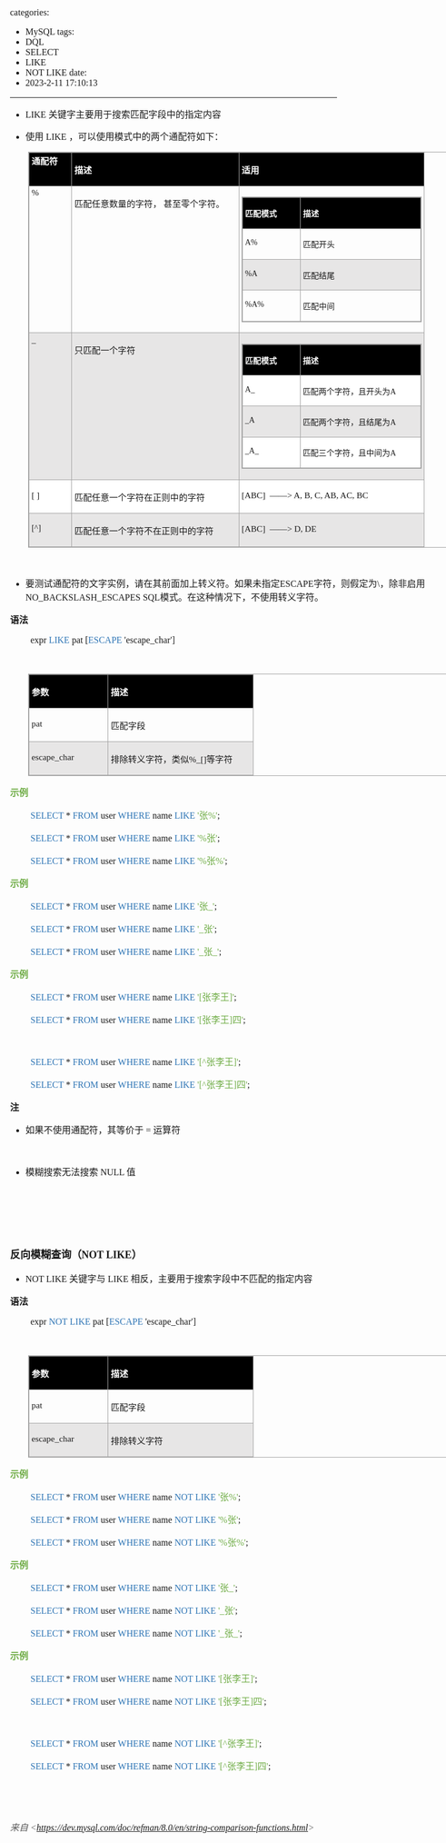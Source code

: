 categories:
- MySQL
tags:
- DQL
- SELECT
- LIKE
- NOT LIKE
date:
- 2023-2-11 17:10:13
---

<body lang=zh-CN style='font-family:"Microsoft YaHei UI";font-size:12.0pt'>
<!--StartFragment-->

<div style='direction:ltr;border-width:100%'>

<div style='direction:ltr;margin-top:0in;margin-left:0in;width:8.9909in'>

<div style='direction:ltr;margin-top:0in;margin-left:0in;width:8.9909in'>

<ul type=disc style='direction:ltr;unicode-bidi:embed;margin-top:0in;
 margin-bottom:0in'>
 <li style='margin-top:0;margin-bottom:0;vertical-align:middle;margin-top:0pt;
     margin-bottom:11pt'><span style='font-family:"Comic Sans MS";font-size:
     12.0pt'>LIKE </span><span style='font-family:"Microsoft YaHei UI";
     font-size:12.0pt'>关键字主要用于搜索匹配字段中的指定内容</span></li>
 <li style='margin-top:0;margin-bottom:0;vertical-align:middle;margin-top:0pt;
     margin-bottom:11pt'><span style='font-family:"Microsoft YaHei UI";
     font-size:12.0pt' lang=zh-CN>使用</span><span style='font-family:"Comic Sans MS";
     font-size:12.0pt' lang=en-US> </span><span style='font-family:"Comic Sans MS";
     font-size:12.0pt' lang=zh-CN>LIKE</span><span style='font-family:"Comic Sans MS";
     font-size:12.0pt' lang=en-US> </span><span style='font-family:"Microsoft YaHei UI";
     font-size:12.0pt' lang=zh-CN>，可以使用模式中的两个通配符如下：</span></li>
</ul>

<div style='direction:ltr'>

<table border=1 cellpadding=0 cellspacing=0 valign=top style='direction:ltr;
 border-collapse:collapse;border-style:solid;border-color:#A3A3A3;border-width:
 1pt;margin-left:.3333in' title="" summary="">
 <tr>
  <td style='border-style:solid;border-color:#A3A3A3;border-width:1pt;
  background-color:black;vertical-align:top;width:.6923in;padding:2.0pt 3.0pt 2.0pt 3.0pt'>
  <p style='margin-top:0pt;margin-bottom:11pt;font-family:"Microsoft YaHei UI";
  font-size:11.5pt;color:white'><span style='font-weight:bold'>通配符</span></p>
  </td>
  <td style='border-style:solid;border-color:#A3A3A3;border-width:1pt;
  background-color:black;vertical-align:top;width:2.9562in;padding:2.0pt 3.0pt 2.0pt 3.0pt'>
  <p style='font-family:"Microsoft YaHei UI";font-size:11.5pt;
  color:white'><span style='font-weight:bold'>描述</span></p>
  </td>
  <td style='border-style:solid;border-color:#A3A3A3;border-width:1pt;
  background-color:black;vertical-align:top;width:3.0868in;padding:2.0pt 3.0pt 2.0pt 3.0pt'>
  <p style='font-family:"Microsoft YaHei UI";font-size:11.5pt;
  color:white'><span style='font-weight:bold'>适用</span></p>
  </td>
 </tr>
 <tr>
  <td style='border-style:solid;border-color:#A3A3A3;border-width:1pt;
  vertical-align:top;width:.6729in;padding:2.0pt 3.0pt 2.0pt 3.0pt'>
  <p style='margin-top:0pt;margin-bottom:11pt;font-family:"Comic Sans MS";
  font-size:11.5pt' lang=en-US>%</p>
  </td>
  <td style='border-style:solid;border-color:#A3A3A3;border-width:1pt;
  vertical-align:top;width:2.9756in;padding:2.0pt 3.0pt 2.0pt 3.0pt'>
  <p style='font-family:"Microsoft YaHei UI";font-size:11.5pt'>匹配任意数量的字符，
  甚至零个字符。</p>
  </td>
  <td style='border-style:solid;border-color:#A3A3A3;border-width:1pt;
  vertical-align:top;width:3.2909in;padding:2.0pt 3.0pt 2.0pt 3.0pt'>
  <div style='direction:ltr'>
  <table border=1 cellpadding=0 cellspacing=0 valign=top style='direction:ltr;
   border-collapse:collapse;border-style:solid;border-color:#A3A3A3;border-width:
   1pt' title="" summary="">
   <tr>
    <td style='border-style:solid;border-color:#A3A3A3;border-width:1pt;
    background-color:black;vertical-align:top;width:.9798in;padding:2.0pt 3.0pt 2.0pt 3.0pt'>
    <p style='font-family:"Microsoft YaHei UI";font-size:10.5pt;
    color:white'><span style='font-weight:bold'>匹配模式</span></p>
    </td>
    <td style='border-style:solid;border-color:#A3A3A3;border-width:1pt;
    background-color:black;vertical-align:top;width:2.1486in;padding:2.0pt 3.0pt 2.0pt 3.0pt'>
    <p style='font-family:"Microsoft YaHei UI";font-size:10.5pt;
    color:white'><span style='font-weight:bold'>描述</span></p>
    </td>
   </tr>
   <tr>
    <td style='border-style:solid;border-color:#A3A3A3;border-width:1pt;
    vertical-align:top;width:.9798in;padding:2.0pt 3.0pt 2.0pt 3.0pt'>
    <p style='font-family:"Comic Sans MS";font-size:10.5pt'
    lang=en-US>A%</p>
    </td>
    <td style='border-style:solid;border-color:#A3A3A3;border-width:1pt;
    vertical-align:top;width:2.1486in;padding:2.0pt 3.0pt 2.0pt 3.0pt'>
    <p style='font-family:"Microsoft YaHei UI";font-size:10.5pt'>匹配开头</p>
    </td>
   </tr>
   <tr>
    <td style='border-style:solid;border-color:#A3A3A3;border-width:1pt;
    background-color:#E7E6E6;vertical-align:top;width:.9798in;padding:2.0pt 3.0pt 2.0pt 3.0pt'>
    <p style='font-family:"Comic Sans MS";font-size:10.5pt'
    lang=en-US>%A</p>
    </td>
    <td style='border-style:solid;border-color:#A3A3A3;border-width:1pt;
    background-color:#E7E6E6;vertical-align:top;width:2.1486in;padding:2.0pt 3.0pt 2.0pt 3.0pt'>
    <p style='font-family:"Microsoft YaHei UI";font-size:10.5pt'>匹配结尾</p>
    </td>
   </tr>
   <tr>
    <td style='border-style:solid;border-color:#A3A3A3;border-width:1pt;
    vertical-align:top;width:.9798in;padding:2.0pt 3.0pt 2.0pt 3.0pt'>
    <p style='font-family:"Comic Sans MS";font-size:10.5pt'
    lang=en-US>%A%</p>
    </td>
    <td style='border-style:solid;border-color:#A3A3A3;border-width:1pt;
    vertical-align:top;width:2.1486in;padding:2.0pt 3.0pt 2.0pt 3.0pt'>
    <p style='font-family:"Microsoft YaHei UI";font-size:10.5pt'>匹配中间</p>
    </td>
   </tr>
  </table>
  </div>
  </td>
 </tr>
 <tr>
  <td style='border-style:solid;border-color:#A3A3A3;border-width:1pt;
  background-color:#E7E6E6;vertical-align:top;width:.6729in;padding:2.0pt 3.0pt 2.0pt 3.0pt'>
  <p style='margin-top:0pt;margin-bottom:11pt;font-family:"Comic Sans MS";
  font-size:11.5pt'>_</p>
  </td>
  <td style='border-style:solid;border-color:#A3A3A3;border-width:1pt;
  background-color:#E7E6E6;vertical-align:top;width:2.9562in;padding:2.0pt 3.0pt 2.0pt 3.0pt'>
  <p style='font-family:"Microsoft YaHei UI";font-size:11.5pt'>只匹配一个字符</p>
  </td>
  <td style='border-style:solid;border-color:#A3A3A3;border-width:1pt;
  background-color:#E7E6E6;vertical-align:top;width:3.3013in;padding:2.0pt 3.0pt 2.0pt 3.0pt'>
  <div style='direction:ltr'>
  <table border=1 cellpadding=0 cellspacing=0 valign=top style='direction:ltr;
   border-collapse:collapse;border-style:solid;border-color:#A3A3A3;border-width:
   1pt' title="" summary="">
   <tr>
    <td style='border-style:solid;border-color:#A3A3A3;border-width:1pt;
    background-color:black;vertical-align:top;width:.9798in;padding:2.0pt 3.0pt 2.0pt 3.0pt'>
    <p style='font-family:"Microsoft YaHei UI";font-size:10.5pt;
    color:white'><span style='font-weight:bold'>匹配模式</span></p>
    </td>
    <td style='border-style:solid;border-color:#A3A3A3;border-width:1pt;
    background-color:black;vertical-align:top;width:2.159in;padding:2.0pt 3.0pt 2.0pt 3.0pt'>
    <p style='font-family:"Microsoft YaHei UI";font-size:10.5pt;
    color:white'><span style='font-weight:bold'>描述</span></p>
    </td>
   </tr>
   <tr>
    <td style='border-style:solid;border-color:#A3A3A3;border-width:1pt;
    background-color:white;vertical-align:top;width:.9798in;padding:2.0pt 3.0pt 2.0pt 3.0pt'>
    <p style='font-family:"Comic Sans MS";font-size:10.5pt'
    lang=en-US>A_</p>
    </td>
    <td style='border-style:solid;border-color:#A3A3A3;border-width:1pt;
    background-color:white;vertical-align:top;width:2.159in;padding:2.0pt 3.0pt 2.0pt 3.0pt'>
    <p style='font-size:10.5pt'><span style='font-family:"Microsoft YaHei UI"'
    lang=zh-CN>匹配两个字符，且开头为</span><span style='font-family:"Comic Sans MS"'
    lang=en-US>A</span></p>
    </td>
   </tr>
   <tr>
    <td style='border-style:solid;border-color:#A3A3A3;border-width:1pt;
    background-color:#E7E6E6;vertical-align:top;width:.9798in;padding:2.0pt 3.0pt 2.0pt 3.0pt'>
    <p style='font-family:"Comic Sans MS";font-size:10.5pt'
    lang=en-US>_A</p>
    </td>
    <td style='border-style:solid;border-color:#A3A3A3;border-width:1pt;
    background-color:#E7E6E6;vertical-align:top;width:2.159in;padding:2.0pt 3.0pt 2.0pt 3.0pt'>
    <p style='font-size:10.5pt'><span style='font-family:"Microsoft YaHei UI"'
    lang=zh-CN>匹配两个字符，且结尾为</span><span style='font-family:"Comic Sans MS"'
    lang=en-US>A</span></p>
    </td>
   </tr>
   <tr>
    <td style='border-style:solid;border-color:#A3A3A3;border-width:1pt;
    background-color:white;vertical-align:top;width:.9798in;padding:2.0pt 3.0pt 2.0pt 3.0pt'>
    <p style='font-family:"Comic Sans MS";font-size:10.5pt'
    lang=en-US>_A_</p>
    </td>
    <td style='border-style:solid;border-color:#A3A3A3;border-width:1pt;
    background-color:white;vertical-align:top;width:2.159in;padding:2.0pt 3.0pt 2.0pt 3.0pt'>
    <p style='font-size:10.5pt'><span style='font-family:"Microsoft YaHei UI"'
    lang=zh-CN>匹配三个字符，且中间为</span><span style='font-family:"Comic Sans MS"'
    lang=en-US>A</span></p>
    </td>
   </tr>
  </table>
  </div>
  </td>
 </tr>
 <tr>
  <td style='border-style:solid;border-color:#A3A3A3;border-width:1pt;
  background-color:white;vertical-align:top;width:.6729in;padding:2.0pt 3.0pt 2.0pt 3.0pt'>
  <p style='font-family:"Comic Sans MS";font-size:11.5pt'>[ ]</p>
  </td>
  <td style='border-style:solid;border-color:#A3A3A3;border-width:1pt;
  background-color:white;vertical-align:top;width:2.9562in;padding:2.0pt 3.0pt 2.0pt 3.0pt'>
  <p style='font-family:"Microsoft YaHei UI";font-size:11.5pt'>匹配任意一个字符在正则中的字符</p>
  </td>
  <td style='border-style:solid;border-color:#A3A3A3;border-width:1pt;
  background-color:white;vertical-align:top;width:3.1062in;padding:2.0pt 3.0pt 2.0pt 3.0pt'>
  <p style='font-size:11.5pt'><span style='font-family:"Comic Sans MS"'
  lang=en-US>[ABC]<span style='mso-spacerun:yes'>  </span></span><span
  style='font-family:"Microsoft YaHei UI"' lang=zh-CN>——</span><span
  style='font-family:"Comic Sans MS"' lang=en-US>&gt; A, B, C, AB, AC, BC</span></p>
  </td>
 </tr>
 <tr>
  <td style='border-style:solid;border-color:#A3A3A3;border-width:1pt;
  background-color:#E7E6E6;vertical-align:top;width:.6729in;padding:2.0pt 3.0pt 2.0pt 3.0pt'>
  <p style='font-family:"Comic Sans MS";font-size:11.0pt'>[^]</p>
  </td>
  <td style='border-style:solid;border-color:#A3A3A3;border-width:1pt;
  background-color:#E7E6E6;vertical-align:top;width:2.9562in;padding:2.0pt 3.0pt 2.0pt 3.0pt'>
  <p style='font-family:"Microsoft YaHei UI";font-size:11.5pt'>匹配任意一个字符不在正则中的字符</p>
  </td>
  <td style='border-style:solid;border-color:#A3A3A3;border-width:1pt;
  background-color:#E7E6E6;vertical-align:top;width:3.1062in;padding:2.0pt 3.0pt 2.0pt 3.0pt'>
  <p style='font-size:11.5pt'><span style='font-family:"Comic Sans MS"'
  lang=en-US>[ABC]<span style='mso-spacerun:yes'>  </span></span><span
  style='font-family:"Microsoft YaHei UI"' lang=zh-CN>——</span><span
  style='font-family:"Comic Sans MS"' lang=en-US>&gt; D, DE</span></p>
  </td>
 </tr>
</table>

</div>

<p style='font-family:"Comic Sans MS";font-size:12.0pt'>&nbsp;</p>

<ul type=disc style='direction:ltr;unicode-bidi:embed;margin-top:0in;
 margin-bottom:0in'>
 <li style='margin-top:0;margin-bottom:0;vertical-align:middle'><span
     style='font-family:"Microsoft YaHei UI";font-size:12.0pt'>要测试通配符的文字实例，请在其前面加上转义符。如果未指定</span><span
     style='font-family:"Comic Sans MS";font-size:12.0pt'>ESCAPE</span><span
     style='font-family:"Microsoft YaHei UI";font-size:12.0pt'>字符，则假定为</span><span
     style='font-family:"Comic Sans MS";font-size:12.0pt'>\</span><span
     style='font-family:"Microsoft YaHei UI";font-size:12.0pt'>，除非启用</span><span
     style='font-family:"Comic Sans MS";font-size:12.0pt'>NO_BACKSLASH_ESCAPES
     SQL</span><span style='font-family:"Microsoft YaHei UI";font-size:12.0pt'>模式。在这种情况下，不使用转义字符。</span></li>
</ul>

<p style='font-family:"Microsoft YaHei UI";font-size:12.0pt'><span
style='font-weight:bold'>语法</span></p>

<p style='margin-left:.375in;font-family:"Comic Sans MS";font-size:
12.0pt'>expr <span style='color:#2E75B5'>LIKE</span> pat [<span
style='color:#2E75B5'>ESCAPE</span> 'escape_char']</p>

<p style='margin-left:.375in;font-family:"Comic Sans MS";font-size:
12.0pt'>&nbsp;</p>

<div style='direction:ltr'>

<table border=1 cellpadding=0 cellspacing=0 valign=top style='direction:ltr;
 border-collapse:collapse;border-style:solid;border-color:#A3A3A3;border-width:
 1pt;margin-left:.3333in' title="" summary="">
 <tr>
  <td style='border-style:solid;border-color:#A3A3A3;border-width:1pt;
  background-color:black;vertical-align:top;width:1.3583in;padding:2.0pt 3.0pt 2.0pt 3.0pt'>
  <p style='font-family:"Microsoft YaHei UI";font-size:11.5pt;
  color:white'><span style='font-weight:bold'>参数</span></p>
  </td>
  <td style='border-style:solid;border-color:#A3A3A3;border-width:1pt;
  background-color:black;vertical-align:top;width:2.5701in;padding:2.0pt 3.0pt 2.0pt 3.0pt'>
  <p style='font-family:"Microsoft YaHei UI";font-size:11.5pt;
  color:white'><span style='font-weight:bold'>描述</span></p>
  </td>
 </tr>
 <tr>
  <td style='border-style:solid;border-color:#A3A3A3;border-width:1pt;
  vertical-align:top;width:1.3583in;padding:2.0pt 3.0pt 2.0pt 3.0pt'>
  <p style='font-family:"Comic Sans MS";font-size:11.5pt'>pat</p>
  </td>
  <td style='border-style:solid;border-color:#A3A3A3;border-width:1pt;
  vertical-align:top;width:2.5701in;padding:2.0pt 3.0pt 2.0pt 3.0pt'>
  <p style='font-family:"Microsoft YaHei UI";font-size:11.5pt'>匹配字段</p>
  </td>
 </tr>
 <tr>
  <td style='border-style:solid;border-color:#A3A3A3;border-width:1pt;
  background-color:#E7E6E6;vertical-align:top;width:1.3583in;padding:2.0pt 3.0pt 2.0pt 3.0pt'>
  <p style='font-family:"Comic Sans MS";font-size:11.5pt'>escape_char</p>
  </td>
  <td style='border-style:solid;border-color:#A3A3A3;border-width:1pt;
  background-color:#E7E6E6;vertical-align:top;width:2.5701in;padding:2.0pt 3.0pt 2.0pt 3.0pt'>
  <p style='font-size:11.5pt'><span style='font-family:"Microsoft YaHei UI"'
  lang=zh-CN>排除转义字符，类似</span><span style='font-family:"Comic Sans MS"'
  lang=en-US>%_[]</span><span style='font-family:"Microsoft YaHei UI"'
  lang=zh-CN>等字符</span></p>
  </td>
 </tr>
</table>

</div>

<p style='font-family:"Microsoft YaHei UI";font-size:12.0pt;
color:#70AD47'><span style='font-weight:bold'>示例</span></p>

<p style='margin-left:.375in;font-size:12.0pt'><span
style='font-family:"Comic Sans MS";color:#2E75B5' lang=en-US>SELECT</span><span
style='font-family:"Comic Sans MS"' lang=en-US> * </span><span
style='font-family:"Comic Sans MS";color:#2E75B5' lang=en-US>FROM</span><span
style='font-family:"Comic Sans MS"' lang=en-US> user </span><span
style='font-family:"Comic Sans MS";color:#2E75B5' lang=en-US>WHERE</span><span
style='font-family:"Comic Sans MS"' lang=en-US> name </span><span
style='font-family:"Comic Sans MS";color:#2E75B5' lang=en-US>LIKE </span><span
style='font-family:"Comic Sans MS";color:#70AD47' lang=en-US>'</span><span
style='font-family:"Microsoft YaHei UI";color:#70AD47' lang=zh-CN>张</span><span
style='font-family:"Comic Sans MS";color:#70AD47' lang=en-US>%'</span><span
style='font-family:"Comic Sans MS"' lang=en-US>;</span></p>

<p style='margin-left:.375in;font-size:12.0pt'><span
style='font-family:"Comic Sans MS";color:#2E75B5' lang=en-US>SELECT</span><span
style='font-family:"Comic Sans MS"' lang=en-US> * </span><span
style='font-family:"Comic Sans MS";color:#2E75B5' lang=en-US>FROM</span><span
style='font-family:"Comic Sans MS"' lang=en-US> user </span><span
style='font-family:"Comic Sans MS";color:#2E75B5' lang=en-US>WHERE</span><span
style='font-family:"Comic Sans MS"' lang=en-US> name </span><span
style='font-family:"Comic Sans MS";color:#2E75B5' lang=en-US>LIKE </span><span
style='font-family:"Comic Sans MS";color:#70AD47' lang=en-US>'%</span><span
style='font-family:"Microsoft YaHei UI";color:#70AD47' lang=zh-CN>张</span><span
style='font-family:"Comic Sans MS";color:#70AD47' lang=en-US>'</span><span
style='font-family:"Comic Sans MS"' lang=en-US>;</span></p>

<p style='margin-left:.375in;font-size:12.0pt'><span
style='font-family:"Comic Sans MS";color:#2E75B5' lang=en-US>SELECT</span><span
style='font-family:"Comic Sans MS"' lang=en-US> * </span><span
style='font-family:"Comic Sans MS";color:#2E75B5' lang=en-US>FROM</span><span
style='font-family:"Comic Sans MS"' lang=en-US> user </span><span
style='font-family:"Comic Sans MS";color:#2E75B5' lang=en-US>WHERE</span><span
style='font-family:"Comic Sans MS"' lang=en-US> name </span><span
style='font-family:"Comic Sans MS";color:#2E75B5' lang=en-US>LIKE </span><span
style='font-family:"Comic Sans MS";color:#70AD47' lang=en-US>'%</span><span
style='font-family:"Microsoft YaHei UI";color:#70AD47' lang=zh-CN>张</span><span
style='font-family:"Comic Sans MS";color:#70AD47' lang=en-US>%'</span><span
style='font-family:"Comic Sans MS"' lang=en-US>;</span></p>

<p style='font-family:"Microsoft YaHei UI";font-size:12.0pt;
color:#70AD47'><span style='font-weight:bold'>示例</span></p>

<p style='margin-left:.375in;font-size:12.0pt'><span
style='font-family:"Comic Sans MS";color:#2E75B5' lang=en-US>SELECT</span><span
style='font-family:"Comic Sans MS"' lang=en-US> * </span><span
style='font-family:"Comic Sans MS";color:#2E75B5' lang=en-US>FROM</span><span
style='font-family:"Comic Sans MS"' lang=en-US> user </span><span
style='font-family:"Comic Sans MS";color:#2E75B5' lang=en-US>WHERE</span><span
style='font-family:"Comic Sans MS"' lang=en-US> name </span><span
style='font-family:"Comic Sans MS";color:#2E75B5' lang=en-US>LIKE </span><span
style='font-family:"Comic Sans MS";color:#70AD47' lang=en-US>'</span><span
style='font-family:"Microsoft YaHei UI";color:#70AD47' lang=zh-CN>张</span><span
style='font-family:"Comic Sans MS";color:#70AD47' lang=en-US>_'</span><span
style='font-family:"Comic Sans MS"' lang=en-US>;</span></p>

<p style='margin-left:.375in;font-size:12.0pt'><span
style='font-family:"Comic Sans MS";color:#2E75B5' lang=en-US>SELECT</span><span
style='font-family:"Comic Sans MS"' lang=en-US> * </span><span
style='font-family:"Comic Sans MS";color:#2E75B5' lang=en-US>FROM</span><span
style='font-family:"Comic Sans MS"' lang=en-US> user </span><span
style='font-family:"Comic Sans MS";color:#2E75B5' lang=en-US>WHERE</span><span
style='font-family:"Comic Sans MS"' lang=en-US> name </span><span
style='font-family:"Comic Sans MS";color:#2E75B5' lang=en-US>LIKE </span><span
style='font-family:"Comic Sans MS";color:#70AD47' lang=en-US>'_</span><span
style='font-family:"Microsoft YaHei UI";color:#70AD47' lang=zh-CN>张</span><span
style='font-family:"Comic Sans MS";color:#70AD47' lang=en-US>'</span><span
style='font-family:"Comic Sans MS"' lang=en-US>;</span></p>

<p style='margin-left:.375in;font-size:12.0pt'><span
style='font-family:"Comic Sans MS";color:#2E75B5' lang=en-US>SELECT</span><span
style='font-family:"Comic Sans MS"' lang=en-US> * </span><span
style='font-family:"Comic Sans MS";color:#2E75B5' lang=en-US>FROM</span><span
style='font-family:"Comic Sans MS"' lang=en-US> user </span><span
style='font-family:"Comic Sans MS";color:#2E75B5' lang=en-US>WHERE</span><span
style='font-family:"Comic Sans MS"' lang=en-US> name </span><span
style='font-family:"Comic Sans MS";color:#2E75B5' lang=en-US>LIKE </span><span
style='font-family:"Comic Sans MS";color:#70AD47' lang=en-US>'_</span><span
style='font-family:"Microsoft YaHei UI";color:#70AD47' lang=zh-CN>张</span><span
style='font-family:"Comic Sans MS";color:#70AD47' lang=en-US>_'</span><span
style='font-family:"Comic Sans MS"' lang=en-US>;</span></p>

<p style='font-family:"Microsoft YaHei UI";font-size:12.0pt;
color:#70AD47'><span style='font-weight:bold'>示例</span></p>

<p style='margin-left:.375in;font-size:12.0pt'><span
style='font-family:"Comic Sans MS";color:#2E75B5' lang=en-US>SELECT</span><span
style='font-family:"Comic Sans MS"' lang=en-US> * </span><span
style='font-family:"Comic Sans MS";color:#2E75B5' lang=en-US>FROM</span><span
style='font-family:"Comic Sans MS"' lang=en-US> user </span><span
style='font-family:"Comic Sans MS";color:#2E75B5' lang=en-US>WHERE</span><span
style='font-family:"Comic Sans MS"' lang=en-US> name </span><span
style='font-family:"Comic Sans MS";color:#2E75B5' lang=en-US>LIKE </span><span
style='font-family:"Comic Sans MS";color:#70AD47' lang=en-US>'[</span><span
style='font-family:"Microsoft YaHei UI";color:#70AD47' lang=zh-CN>张李王</span><span
style='font-family:"Comic Sans MS";color:#70AD47' lang=en-US>]'</span><span
style='font-family:"Comic Sans MS"' lang=en-US>;</span></p>

<p style='margin-left:.375in;font-size:12.0pt'><span
style='font-family:"Comic Sans MS";color:#2E75B5' lang=en-US>SELECT</span><span
style='font-family:"Comic Sans MS"' lang=en-US> * </span><span
style='font-family:"Comic Sans MS";color:#2E75B5' lang=en-US>FROM</span><span
style='font-family:"Comic Sans MS"' lang=en-US> user </span><span
style='font-family:"Comic Sans MS";color:#2E75B5' lang=en-US>WHERE</span><span
style='font-family:"Comic Sans MS"' lang=en-US> name </span><span
style='font-family:"Comic Sans MS";color:#2E75B5' lang=en-US>LIKE </span><span
style='font-family:"Comic Sans MS";color:#70AD47' lang=en-US>'[</span><span
style='font-family:"Microsoft YaHei UI";color:#70AD47' lang=zh-CN>张李王</span><span
style='font-family:"Comic Sans MS";color:#70AD47' lang=en-US>]</span><span
style='font-family:"Microsoft YaHei UI";color:#70AD47' lang=zh-CN>四</span><span
style='font-family:"Comic Sans MS";color:#70AD47' lang=en-US>'</span><span
style='font-family:"Comic Sans MS"' lang=en-US>;</span></p>

<p style='margin-left:.375in;font-family:"Comic Sans MS";font-size:
12.0pt' lang=en-US>&nbsp;</p>

<p style='margin-left:.375in;font-size:12.0pt'><span
style='font-family:"Comic Sans MS";color:#2E75B5' lang=en-US>SELECT</span><span
style='font-family:"Comic Sans MS"' lang=en-US> * </span><span
style='font-family:"Comic Sans MS";color:#2E75B5' lang=en-US>FROM</span><span
style='font-family:"Comic Sans MS"' lang=en-US> user </span><span
style='font-family:"Comic Sans MS";color:#2E75B5' lang=en-US>WHERE</span><span
style='font-family:"Comic Sans MS"' lang=en-US> name </span><span
style='font-family:"Comic Sans MS";color:#2E75B5' lang=en-US>LIKE </span><span
style='font-family:"Comic Sans MS";color:#70AD47' lang=en-US>'[^</span><span
style='font-family:"Microsoft YaHei UI";color:#70AD47' lang=zh-CN>张李王</span><span
style='font-family:"Comic Sans MS";color:#70AD47' lang=en-US>]'</span><span
style='font-family:"Comic Sans MS"' lang=en-US>;</span></p>

<p style='margin-left:.375in;font-size:12.0pt'><span
style='font-family:"Comic Sans MS";color:#2E75B5' lang=en-US>SELECT</span><span
style='font-family:"Comic Sans MS"' lang=en-US> * </span><span
style='font-family:"Comic Sans MS";color:#2E75B5' lang=en-US>FROM</span><span
style='font-family:"Comic Sans MS"' lang=en-US> user </span><span
style='font-family:"Comic Sans MS";color:#2E75B5' lang=en-US>WHERE</span><span
style='font-family:"Comic Sans MS"' lang=en-US> name </span><span
style='font-family:"Comic Sans MS";color:#2E75B5' lang=en-US>LIKE </span><span
style='font-family:"Comic Sans MS";color:#70AD47' lang=en-US>'[^</span><span
style='font-family:"Microsoft YaHei UI";color:#70AD47' lang=zh-CN>张李王</span><span
style='font-family:"Comic Sans MS";color:#70AD47' lang=en-US>]</span><span
style='font-family:"Microsoft YaHei UI";color:#70AD47' lang=zh-CN>四</span><span
style='font-family:"Comic Sans MS";color:#70AD47' lang=en-US>'</span><span
style='font-family:"Comic Sans MS"' lang=en-US>;</span></p>

<p style='font-family:"Microsoft YaHei UI";font-size:12.0pt'><span
style='font-weight:bold'>注</span></p>

<ul type=disc style='direction:ltr;unicode-bidi:embed;margin-top:0in;
 margin-bottom:0in'>
 <li style='margin-top:0;margin-bottom:0;vertical-align:middle'><span
     style='font-family:"Microsoft YaHei UI";font-size:12.0pt' lang=zh-CN>如果不使用通配符，其等价于</span><span
     style='font-family:"Comic Sans MS";font-size:12.0pt' lang=en-US> = </span><span
     style='font-family:"Microsoft YaHei UI";font-size:12.0pt' lang=zh-CN>运算符</span></li>
</ul>

<p style='margin-left:.375in;font-family:"Comic Sans MS";font-size:
12.0pt'>&nbsp;</p>

<ul type=disc style='direction:ltr;unicode-bidi:embed;margin-top:0in;
 margin-bottom:0in'>
 <li style='margin-top:0;margin-bottom:0;vertical-align:middle'><span
     style='font-family:"Microsoft YaHei UI";font-size:12.0pt' lang=zh-CN>模糊搜索无法搜索</span><span
     style='font-family:"Comic Sans MS";font-size:12.0pt' lang=en-US> NULL </span><span
     style='font-family:"Microsoft YaHei UI";font-size:12.0pt' lang=zh-CN>值</span></li>
</ul>

<p style='font-family:"Comic Sans MS";font-size:12.0pt;color:#70AD47'>&nbsp;</p>

<p style='font-family:"Comic Sans MS";font-size:12.0pt;color:#70AD47'>&nbsp;</p>

<p style='font-family:"Comic Sans MS";font-size:12.0pt'>&nbsp;</p>

<p style='font-size:13.5pt'><span style='font-weight:bold;
font-family:"Microsoft YaHei UI"' lang=zh-CN>反向模糊查询（</span><span
style='font-weight:bold;font-family:"Comic Sans MS"' lang=en-US>NOT LIKE</span><span
style='font-weight:bold;font-family:"Microsoft YaHei UI"' lang=zh-CN>）</span></p>

<ul type=disc style='direction:ltr;unicode-bidi:embed;margin-top:0in;
 margin-bottom:0in'>
 <li style='margin-top:0;margin-bottom:0;vertical-align:middle'><span
     style='font-family:"Comic Sans MS";font-size:12.0pt' lang=en-US>NOT </span><span
     style='font-family:"Comic Sans MS";font-size:12.0pt' lang=zh-CN>LIKE </span><span
     style='font-family:"Microsoft YaHei UI";font-size:12.0pt' lang=zh-CN>关键字与</span><span
     style='font-family:"Comic Sans MS";font-size:12.0pt' lang=en-US> </span><span
     style='font-family:"Comic Sans MS";font-size:12.0pt' lang=zh-CN>LIKE </span><span
     style='font-family:"Microsoft YaHei UI";font-size:12.0pt' lang=zh-CN>相反，主要用于搜索字段中不匹配的指定内容</span></li>
</ul>

<p style='font-family:"Microsoft YaHei UI";font-size:12.0pt'><span
style='font-weight:bold'>语法</span></p>

<p style='margin-left:.375in;font-family:"Comic Sans MS";font-size:
12.0pt'><span lang=zh-CN>expr</span><span lang=en-US> </span><span
style='color:#2E75B5' lang=en-US>NOT</span><span lang=zh-CN> </span><span
style='color:#2E75B5' lang=zh-CN>LIKE</span><span lang=zh-CN> pat [</span><span
style='color:#2E75B5' lang=zh-CN>ESCAPE</span><span lang=zh-CN> 'escape_char']</span></p>

<p style='margin-left:.375in;font-family:"Comic Sans MS";font-size:
12.0pt'>&nbsp;</p>

<div style='direction:ltr'>

<table border=1 cellpadding=0 cellspacing=0 valign=top style='direction:ltr;
 border-collapse:collapse;border-style:solid;border-color:#A3A3A3;border-width:
 1pt;margin-left:.3333in' title="" summary="">
 <tr>
  <td style='border-style:solid;border-color:#A3A3A3;border-width:1pt;
  background-color:black;vertical-align:top;width:1.3583in;padding:2.0pt 3.0pt 2.0pt 3.0pt'>
  <p style='font-family:"Microsoft YaHei UI";font-size:11.5pt;
  color:white'><span style='font-weight:bold'>参数</span></p>
  </td>
  <td style='border-style:solid;border-color:#A3A3A3;border-width:1pt;
  background-color:black;vertical-align:top;width:2.5701in;padding:2.0pt 3.0pt 2.0pt 3.0pt'>
  <p style='font-family:"Microsoft YaHei UI";font-size:11.5pt;
  color:white'><span style='font-weight:bold'>描述</span></p>
  </td>
 </tr>
 <tr>
  <td style='border-style:solid;border-color:#A3A3A3;border-width:1pt;
  vertical-align:top;width:1.3583in;padding:2.0pt 3.0pt 2.0pt 3.0pt'>
  <p style='font-family:"Comic Sans MS";font-size:11.5pt'>pat</p>
  </td>
  <td style='border-style:solid;border-color:#A3A3A3;border-width:1pt;
  vertical-align:top;width:2.5701in;padding:2.0pt 3.0pt 2.0pt 3.0pt'>
  <p style='font-family:"Microsoft YaHei UI";font-size:11.5pt'>匹配字段</p>
  </td>
 </tr>
 <tr>
  <td style='border-style:solid;border-color:#A3A3A3;border-width:1pt;
  background-color:#E7E6E6;vertical-align:top;width:1.3583in;padding:2.0pt 3.0pt 2.0pt 3.0pt'>
  <p style='font-family:"Comic Sans MS";font-size:11.5pt'>escape_char</p>
  </td>
  <td style='border-style:solid;border-color:#A3A3A3;border-width:1pt;
  background-color:#E7E6E6;vertical-align:top;width:2.5701in;padding:2.0pt 3.0pt 2.0pt 3.0pt'>
  <p style='font-family:"Microsoft YaHei UI";font-size:11.5pt'>排除转义字符</p>
  </td>
 </tr>
</table>

</div>

<p style='font-family:"Microsoft YaHei UI";font-size:12.0pt;
color:#70AD47'><span style='font-weight:bold'>示例</span></p>

<p style='margin-left:.375in;font-size:12.0pt'><span
style='font-family:"Comic Sans MS";color:#2E75B5' lang=en-US>SELECT</span><span
style='font-family:"Comic Sans MS"' lang=en-US> * </span><span
style='font-family:"Comic Sans MS";color:#2E75B5' lang=en-US>FROM</span><span
style='font-family:"Comic Sans MS"' lang=en-US> user </span><span
style='font-family:"Comic Sans MS";color:#2E75B5' lang=en-US>WHERE</span><span
style='font-family:"Comic Sans MS"' lang=en-US> name </span><span
style='font-family:"Comic Sans MS";color:#2E75B5' lang=en-US>NOT LIKE </span><span
style='font-family:"Comic Sans MS";color:#70AD47' lang=en-US>'</span><span
style='font-family:"Microsoft YaHei UI";color:#70AD47' lang=zh-CN>张</span><span
style='font-family:"Comic Sans MS";color:#70AD47' lang=en-US>%'</span><span
style='font-family:"Comic Sans MS"' lang=en-US>;</span></p>

<p style='margin-left:.375in;font-size:12.0pt'><span
style='font-family:"Comic Sans MS";color:#2E75B5' lang=en-US>SELECT</span><span
style='font-family:"Comic Sans MS"' lang=en-US> * </span><span
style='font-family:"Comic Sans MS";color:#2E75B5' lang=en-US>FROM</span><span
style='font-family:"Comic Sans MS"' lang=en-US> user </span><span
style='font-family:"Comic Sans MS";color:#2E75B5' lang=en-US>WHERE</span><span
style='font-family:"Comic Sans MS"' lang=en-US> name </span><span
style='font-family:"Comic Sans MS";color:#2E75B5' lang=en-US>NOT LIKE </span><span
style='font-family:"Comic Sans MS";color:#70AD47' lang=en-US>'%</span><span
style='font-family:"Microsoft YaHei UI";color:#70AD47' lang=zh-CN>张</span><span
style='font-family:"Comic Sans MS";color:#70AD47' lang=en-US>'</span><span
style='font-family:"Comic Sans MS"' lang=en-US>;</span></p>

<p style='margin-left:.375in;font-size:12.0pt'><span
style='font-family:"Comic Sans MS";color:#2E75B5' lang=en-US>SELECT</span><span
style='font-family:"Comic Sans MS"' lang=en-US> * </span><span
style='font-family:"Comic Sans MS";color:#2E75B5' lang=en-US>FROM</span><span
style='font-family:"Comic Sans MS"' lang=en-US> user </span><span
style='font-family:"Comic Sans MS";color:#2E75B5' lang=en-US>WHERE</span><span
style='font-family:"Comic Sans MS"' lang=en-US> name </span><span
style='font-family:"Comic Sans MS";color:#2E75B5' lang=en-US>NOT LIKE </span><span
style='font-family:"Comic Sans MS";color:#70AD47' lang=en-US>'%</span><span
style='font-family:"Microsoft YaHei UI";color:#70AD47' lang=zh-CN>张</span><span
style='font-family:"Comic Sans MS";color:#70AD47' lang=en-US>%'</span><span
style='font-family:"Comic Sans MS"' lang=en-US>;</span></p>

<p style='font-family:"Microsoft YaHei UI";font-size:12.0pt;
color:#70AD47'><span style='font-weight:bold'>示例</span></p>

<p style='margin-left:.375in;font-size:12.0pt'><span
style='font-family:"Comic Sans MS";color:#2E75B5' lang=en-US>SELECT</span><span
style='font-family:"Comic Sans MS"' lang=en-US> * </span><span
style='font-family:"Comic Sans MS";color:#2E75B5' lang=en-US>FROM</span><span
style='font-family:"Comic Sans MS"' lang=en-US> user </span><span
style='font-family:"Comic Sans MS";color:#2E75B5' lang=en-US>WHERE</span><span
style='font-family:"Comic Sans MS"' lang=en-US> name </span><span
style='font-family:"Comic Sans MS";color:#2E75B5' lang=en-US>NOT LIKE </span><span
style='font-family:"Comic Sans MS";color:#70AD47' lang=en-US>'</span><span
style='font-family:"Microsoft YaHei UI";color:#70AD47' lang=zh-CN>张</span><span
style='font-family:"Comic Sans MS";color:#70AD47' lang=en-US>_'</span><span
style='font-family:"Comic Sans MS"' lang=en-US>;</span></p>

<p style='margin-left:.375in;font-size:12.0pt'><span
style='font-family:"Comic Sans MS";color:#2E75B5' lang=en-US>SELECT</span><span
style='font-family:"Comic Sans MS"' lang=en-US> * </span><span
style='font-family:"Comic Sans MS";color:#2E75B5' lang=en-US>FROM</span><span
style='font-family:"Comic Sans MS"' lang=en-US> user </span><span
style='font-family:"Comic Sans MS";color:#2E75B5' lang=en-US>WHERE</span><span
style='font-family:"Comic Sans MS"' lang=en-US> name </span><span
style='font-family:"Comic Sans MS";color:#2E75B5' lang=en-US>NOT LIKE </span><span
style='font-family:"Comic Sans MS";color:#70AD47' lang=en-US>'_</span><span
style='font-family:"Microsoft YaHei UI";color:#70AD47' lang=zh-CN>张</span><span
style='font-family:"Comic Sans MS";color:#70AD47' lang=en-US>'</span><span
style='font-family:"Comic Sans MS"' lang=en-US>;</span></p>

<p style='margin-left:.375in;font-size:12.0pt'><span
style='font-family:"Comic Sans MS";color:#2E75B5' lang=en-US>SELECT</span><span
style='font-family:"Comic Sans MS"' lang=en-US> * </span><span
style='font-family:"Comic Sans MS";color:#2E75B5' lang=en-US>FROM</span><span
style='font-family:"Comic Sans MS"' lang=en-US> user </span><span
style='font-family:"Comic Sans MS";color:#2E75B5' lang=en-US>WHERE</span><span
style='font-family:"Comic Sans MS"' lang=en-US> name </span><span
style='font-family:"Comic Sans MS";color:#2E75B5' lang=en-US>NOT LIKE </span><span
style='font-family:"Comic Sans MS";color:#70AD47' lang=en-US>'_</span><span
style='font-family:"Microsoft YaHei UI";color:#70AD47' lang=zh-CN>张</span><span
style='font-family:"Comic Sans MS";color:#70AD47' lang=en-US>_'</span><span
style='font-family:"Comic Sans MS"' lang=en-US>;</span></p>

<p style='font-family:"Microsoft YaHei UI";font-size:12.0pt;
color:#70AD47'><span style='font-weight:bold'>示例</span></p>

<p style='margin-left:.375in;font-size:12.0pt'><span
style='font-family:"Comic Sans MS";color:#2E75B5' lang=en-US>SELECT</span><span
style='font-family:"Comic Sans MS"' lang=en-US> * </span><span
style='font-family:"Comic Sans MS";color:#2E75B5' lang=en-US>FROM</span><span
style='font-family:"Comic Sans MS"' lang=en-US> user </span><span
style='font-family:"Comic Sans MS";color:#2E75B5' lang=en-US>WHERE</span><span
style='font-family:"Comic Sans MS"' lang=en-US> name </span><span
style='font-family:"Comic Sans MS";color:#2E75B5' lang=en-US>NOT LIKE </span><span
style='font-family:"Comic Sans MS";color:#70AD47' lang=en-US>'[</span><span
style='font-family:"Microsoft YaHei UI";color:#70AD47' lang=zh-CN>张李王</span><span
style='font-family:"Comic Sans MS";color:#70AD47' lang=en-US>]'</span><span
style='font-family:"Comic Sans MS"' lang=en-US>;</span></p>

<p style='margin-left:.375in;font-size:12.0pt'><span
style='font-family:"Comic Sans MS";color:#2E75B5' lang=en-US>SELECT</span><span
style='font-family:"Comic Sans MS"' lang=en-US> * </span><span
style='font-family:"Comic Sans MS";color:#2E75B5' lang=en-US>FROM</span><span
style='font-family:"Comic Sans MS"' lang=en-US> user </span><span
style='font-family:"Comic Sans MS";color:#2E75B5' lang=en-US>WHERE</span><span
style='font-family:"Comic Sans MS"' lang=en-US> name </span><span
style='font-family:"Comic Sans MS";color:#2E75B5' lang=en-US>NOT LIKE </span><span
style='font-family:"Comic Sans MS";color:#70AD47' lang=en-US>'[</span><span
style='font-family:"Microsoft YaHei UI";color:#70AD47' lang=zh-CN>张李王</span><span
style='font-family:"Comic Sans MS";color:#70AD47' lang=en-US>]</span><span
style='font-family:"Microsoft YaHei UI";color:#70AD47' lang=zh-CN>四</span><span
style='font-family:"Comic Sans MS";color:#70AD47' lang=en-US>'</span><span
style='font-family:"Comic Sans MS"' lang=en-US>;</span></p>

<p style='margin-left:.375in;font-family:"Comic Sans MS";font-size:
12.0pt' lang=en-US>&nbsp;</p>

<p style='margin-left:.375in;font-size:12.0pt'><span
style='font-family:"Comic Sans MS";color:#2E75B5' lang=en-US>SELECT</span><span
style='font-family:"Comic Sans MS"' lang=en-US> * </span><span
style='font-family:"Comic Sans MS";color:#2E75B5' lang=en-US>FROM</span><span
style='font-family:"Comic Sans MS"' lang=en-US> user </span><span
style='font-family:"Comic Sans MS";color:#2E75B5' lang=en-US>WHERE</span><span
style='font-family:"Comic Sans MS"' lang=en-US> name </span><span
style='font-family:"Comic Sans MS";color:#2E75B5' lang=en-US>NOT LIKE </span><span
style='font-family:"Comic Sans MS";color:#70AD47' lang=en-US>'[^</span><span
style='font-family:"Microsoft YaHei UI";color:#70AD47' lang=zh-CN>张李王</span><span
style='font-family:"Comic Sans MS";color:#70AD47' lang=en-US>]'</span><span
style='font-family:"Comic Sans MS"' lang=en-US>;</span></p>

<p style='margin-left:.375in;font-size:12.0pt'><span
style='font-family:"Comic Sans MS";color:#2E75B5' lang=en-US>SELECT</span><span
style='font-family:"Comic Sans MS"' lang=en-US> * </span><span
style='font-family:"Comic Sans MS";color:#2E75B5' lang=en-US>FROM</span><span
style='font-family:"Comic Sans MS"' lang=en-US> user </span><span
style='font-family:"Comic Sans MS";color:#2E75B5' lang=en-US>WHERE</span><span
style='font-family:"Comic Sans MS"' lang=en-US> name </span><span
style='font-family:"Comic Sans MS";color:#2E75B5' lang=en-US>NOT LIKE </span><span
style='font-family:"Comic Sans MS";color:#70AD47' lang=en-US>'[^</span><span
style='font-family:"Microsoft YaHei UI";color:#70AD47' lang=zh-CN>张李王</span><span
style='font-family:"Comic Sans MS";color:#70AD47' lang=en-US>]</span><span
style='font-family:"Microsoft YaHei UI";color:#70AD47' lang=zh-CN>四</span><span
style='font-family:"Comic Sans MS";color:#70AD47' lang=en-US>'</span><span
style='font-family:"Comic Sans MS"' lang=en-US>;</span></p>

<p style='margin-top:0pt;margin-bottom:11pt;font-family:"Comic Sans MS";
font-size:12.0pt;color:#555555'>&nbsp;</p>

<p style='font-family:"Comic Sans MS";font-size:12.0pt'>&nbsp;</p>

<p><cite style='font-size:12.0pt;color:#595959'><span
style='font-family:"Microsoft YaHei UI"'>来自</span><span style='font-family:
"Comic Sans MS"'> &lt;</span><a
href="https://dev.mysql.com/doc/refman/8.0/en/string-comparison-functions.html"><span
style='font-family:"Comic Sans MS"'>https://dev.mysql.com/doc/refman/8.0/en/string-comparison-functions.html</span></a><span
style='font-family:"Comic Sans MS"'>&gt; </span></cite></p>

</div>

</div>

</div>

<!--EndFragment-->
</body>
